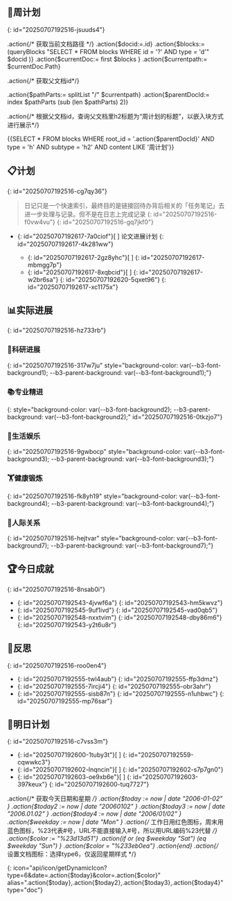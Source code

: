 ## 🎯周计划
{: id="20250707192516-jsuuds4"}


.action{/* 获取当前文档路径 */}
.action{$docid:=.id}
.action{$blocks:= (queryBlocks "SELECT * FROM blocks WHERE id = '?' AND type = 'd'" $docid )}
.action{$currentDoc:= first $blocks }
.action{$currentpath:= $currentDoc.Path}

.action{/* 获取父文档id*/}

.action{$pathParts:= splitList "/" $currentpath}
.action{$parentDocId:= index $pathParts (sub (len $pathParts) 2)}

.action{/* 根据父文档id，查询父文档里h2标题为“周计划的标题”，以嵌入块方式进行展示*/}

{{SELECT * FROM blocks WHERE root_id = '.action{$parentDocId}' AND type = 'h' AND subtype = 'h2' AND content LIKE '周计划'}}

## 📋计划
{: id="20250707192516-cg7qy36"}

> 日记只是一个快速索引，最终目的是链接回待办背后相关的「任务笔记」去进一步处理与记录。但不是在日志上完成记录
> {: id="20250707192516-f0vw4vu"}
{: id="20250707192516-gq7jkf0"}

- {: id="20250707192617-7a0ciof"}[ ] 论文进展计划
  {: id="20250707192617-4k281ww"}

  - {: id="20250707192617-2gz8yhc"}[ ] 
    {: id="20250707192617-mbmgg7p"}
  - {: id="20250707192617-8xqbcid"}[ ] 
    {: id="20250707192617-w2br6sa"}
  {: id="20250707192620-5qxet96"}
{: id="20250707192617-xc1175x"}

## 📊实际进展
{: id="20250707192516-hz733rb"}

### 🔬科研进展
{: id="20250707192516-317w7ju" style="background-color: var(--b3-font-background1); --b3-parent-background: var(--b3-font-background1);"}

### 📚专业精进
{: style="background-color: var(--b3-font-background2); --b3-parent-background: var(--b3-font-background2);" id="20250707192516-0tkzjo7"}

### 🎈生活娱乐
{: id="20250707192516-9gwbocp" style="background-color: var(--b3-font-background3); --b3-parent-background: var(--b3-font-background3);"}

### 🏋️健康锻炼
{: id="20250707192516-fk8yh19" style="background-color: var(--b3-font-background4); --b3-parent-background: var(--b3-font-background4);"}

### 🤝人际关系
{: id="20250707192516-hejtvar" style="background-color: var(--b3-font-background7); --b3-parent-background: var(--b3-font-background7);"}

## 🏆今日成就
{: id="20250707192516-8nsab0i"}

- {: id="20250707192543-4jvwf6a"}
  {: id="20250707192543-hm5kwvz"}
- {: id="20250707192545-9uf1ivd"}
  {: id="20250707192545-vad0qb5"}
- {: id="20250707192548-nxxtvim"}
  {: id="20250707192548-dby86m6"}
{: id="20250707192543-y2t6u8r"}

## 💭反思
{: id="20250707192516-roo0en4"}

- {: id="20250707192555-twl4aub"}
  {: id="20250707192555-ffp3dmz"}
- {: id="20250707192555-7ircji4"}
  {: id="20250707192555-obr3ahr"}
- {: id="20250707192555-sisb87n"}
  {: id="20250707192555-n1uhbwc"}
{: id="20250707192555-mp76sar"}

## 📅明日计划
{: id="20250707192516-c7vss3m"}

- {: id="20250707192600-1tuby3t"}[ ] 
  {: id="20250707192559-cqwwkc3"}
- {: id="20250707192602-lnqncin"}[ ] 
  {: id="20250707192602-s7p7gn0"}
- {: id="20250707192603-oe9xb6e"}[ ] 
  {: id="20250707192603-397keux"}
{: id="20250707192600-tuq7727"}







.action{/* 获取今天日期和星期 */}
.action{$today := now | date "2006-01-02" }
.action{$today2 := now | date "20060102" }
.action{$today3 := now | date "2006.01.02" }
.action{$today4 := now | date "2006/01/02" }
.action{$weekday := now | date "Mon" }
.action{/* 工作日用红色图标，周末用蓝色图标，%23代表#号，URL不能直接输入#号，所以用URL编码%23代替 */}
.action{$color := "%23d13d51"}
.action{if or (eq $weekday "Sat")  (eq $weekday "Sun") }
.action{$color = "%233eb0ea"}
.action{end} 
.action{/* 设置文档图标：选择type6，仅返回星期样式 */}

{: icon="api/icon/getDynamicIcon?type=6&date=.action{$today}&color=.action{$color}" alias=".action{$today},.action{$today2},.action{$today3},.action{$today4}"  type="doc"}
